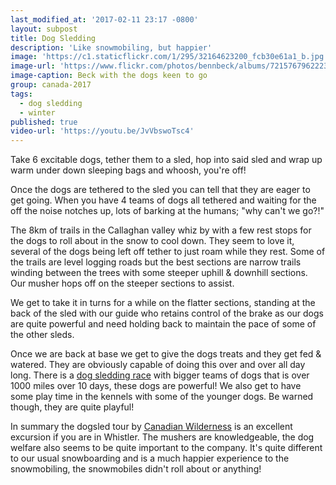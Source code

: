 ```yaml
---
last_modified_at: '2017-02-11 23:17 -0800'
layout: subpost
title: Dog Sledding
description: 'Like snowmobiling, but happier'
image: 'https://c1.staticflickr.com/1/295/32164623200_fcb30e61a1_b.jpg'
image-url: 'https://www.flickr.com/photos/bennbeck/albums/72157679622239755'
image-caption: Beck with the dogs keen to go
group: canada-2017
tags:
  - dog sledding
  - winter
published: true
video-url: 'https://youtu.be/JvVbswoTsc4'
---
```


Take 6 excitable dogs, tether them to a sled, hop into said sled and wrap up warm under down sleeping bags and whoosh, you're off!

Once the dogs are tethered to the sled you can tell that they are eager to get going. When you have 4 teams of dogs all tethered and waiting for the off
the noise notches up, lots of barking at the humans; "why can't we go?!"

The 8km of trails in the Callaghan valley whiz by with a few rest stops for the dogs to roll about in the snow to cool down. They seem to love it, several of the
dogs being left off tether to just roam while they rest. Some of the trails are level logging roads but the best sections are narrow trails winding between the trees
with some steeper uphill & downhill sections. Our musher hops off on the steeper sections to assist.

We get to take it in turns for a while on the flatter sections, standing at the back of the sled with our guide who retains control of the brake as our dogs are
quite powerful and need holding back to maintain the pace of some of the other sleds.

Once we are back at base we get to give the dogs treats and they get fed & watered. They are obviously capable of doing this over and over all day long.
There is a [dog sledding race](http://yukonquest.com/) with bigger teams of dogs that is over 1000 miles over 10 days, these dogs are powerful! We also get
to have some play time in the kennels with some of the younger dogs. Be warned though, they are quite playful!

In summary the dogsled tour by [Canadian Wilderness](https://www.canadianwilderness.com/dogsled/) is an excellent excursion if you are in Whistler. The mushers are knowledgeable, the dog welfare also seems to be quite important to the company.
It's quite different to our usual snowboarding and is a much happier experience to the snowmobiling, the snowmobiles didn't roll about or anything!
